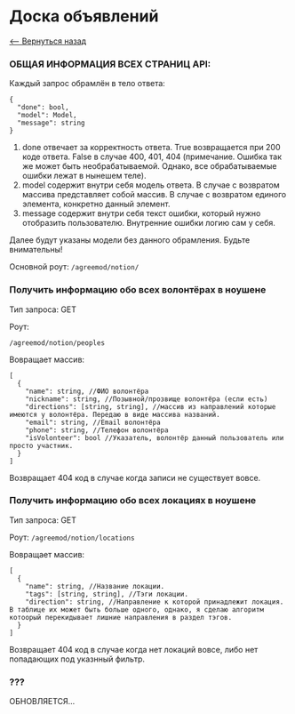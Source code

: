 # Доска объявлений
[<-- Вернуться назад](https://github.com/Insomnia-IT/Wiki/blob/main/README.md#api-2)

### ОБЩАЯ ИНФОРМАЦИЯ ВСЕХ СТРАНИЦ API:
Каждый запрос обрамлён в тело ответа:
	
    {
      "done": bool,
      "model": Model,
      "message": string
    }
1) done отвечает за корректность ответа.
True возвращается при 200 коде ответа.
False в случае 400, 401, 404
(примечание. Ошибка так же может быть необрабатываемой. Однако, все обрабатываемые ошибки лежат в нынешем теле).
2) model содержит внутри себя модель ответа. В случае с возвратом массива представляет собой массив. В случае с возвратом единого элемента, конкретно данный элемент.
3) message содержит внутри себя текст ошибки, который нужно отобразить пользователю. Внутренние ошибки логию сам у себя.

Далее будут указаны модели без данного обрамления. Будьте внимательны!

Основной роут: `/agreemod/notion/`

### Получить информацию обо всех волонтёрах в ноушене
Тип запроса: GET

Роут:

`/agreemod/notion/peoples`

Вовращает массив:
	
    [
      {
        "name": string, //ФИО волонтёра
        "nickname": string, //Позывной/прозвище волонтёра (если есть)
        "directions": [string, string], //массив из направлений которые имеются у волонтёра. Передаю в виде массива названий. 
        "email": string, //Email волонтёра
        "phone": string, //Телефон волонтёра
        "isVolonteer": bool //Указатель, волонтёр данный пользователь или просто участник.
      }
    ]
Возвращает 404 код в случае когда записи не существует вовсе.
### Получить информацию обо всех локациях в ноушене
Тип запроса: GET

Роут: `/agreemod/notion/locations`

Вовращает массив:
	
    [
      {
        "name": string, //Название локации.
        "tags": [string, string], //Тэги локации.
        "direction": string, //Направление к которой принадлежит локация. В таблице их может быть больше одного, однако, я сделаю алгоритм котоорый перекидывает лишние направления в раздел тэгов.
      }
    ]
Возвращает 404 код в случае когда нет локаций вовсе, либо нет попадающих под указнный фильтр.
### ???

ОБНОВЛЯЕТСЯ...



